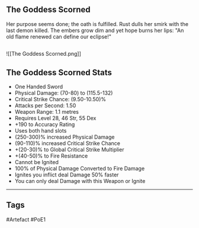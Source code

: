 ## The Goddess Scorned
Her purpose seems done; the oath is fulfilled.
Rust dulls her smirk with the last demon killed.
The embers grow dim and yet hope burns her lips:
"An old flame renewed can define our eclipse!"
##
![[The Goddess Scorned.png]]
## The Goddess Scorned Stats
- One Handed Sword
- Physical Damage: (70-80) to (115.5-132)
- Critical Strike Chance: (9.50-10.50)%
- Attacks per Second: 1.50
- Weapon Range: 1.1 metres
- Requires Level 28, 46 Str, 55 Dex
- +190 to Accuracy Rating
- Uses both hand slots
- (250-300)% increased Physical Damage
- (90-110)% increased Critical Strike Chance
- +(20-30)% to Global Critical Strike Multiplier
- +(40-50)% to Fire Resistance
- Cannot be Ignited
- 100% of Physical Damage Converted to Fire Damage
- Ignites you inflict deal Damage 50% faster
- You can only deal Damage with this Weapon or Ignite


---
## Tags
#Artefact
#PoE1